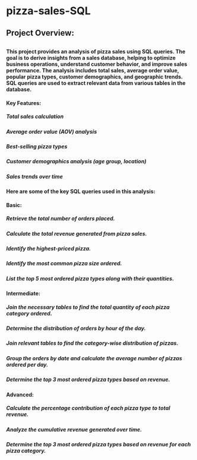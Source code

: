 # pizza-sales-SQL
<h2>Project Overview:<h2/>

<h4>This project provides an analysis of pizza sales using SQL queries. The goal is to derive insights from a sales database, helping to optimize business operations, understand customer behavior, and improve sales performance. The analysis includes total sales, average order value, popular pizza types, customer demographics, and geographic trends. SQL queries are used to extract relevant data from various tables in the database.</h4>

<h4>Key Features:</h4>
<h5>Total sales calculation</h5>
<h5>Average order value (AOV) analysis</h5>
<h5>Best-selling pizza types</h5>
<h5>Customer demographics analysis (age group, location)</h5>
<h5>Sales trends over time</h5>

<h4>Here are some of the key SQL queries used in this analysis:</h4>

<h4>Basic:</h4>
<h5>Retrieve the total number of orders placed.</h5>
<h5>Calculate the total revenue generated from pizza sales.</h5>
<h5>Identify the highest-priced pizza.</h5>
<h5>Identify the most common pizza size ordered.</h5>
<h5>List the top 5 most ordered pizza types along with their quantities.</h5>

<h4>Intermediate:</h4>
<h5>Join the necessary tables to find the total quantity of each pizza category ordered.</h5>
<h5>Determine the distribution of orders by hour of the day.</h5>
<h5>Join relevant tables to find the category-wise distribution of pizzas.</h5>
<h5>Group the orders by date and calculate the average number of pizzas ordered per day.</h5>
<h5>Determine the top 3 most ordered pizza types based on revenue.</h5>

<h4>Advanced:</h4>
<h5>Calculate the percentage contribution of each pizza type to total revenue.</h5>
<h5>Analyze the cumulative revenue generated over time.</h5>
<h5>Determine the top 3 most ordered pizza types based on revenue for each pizza category.</h5>
